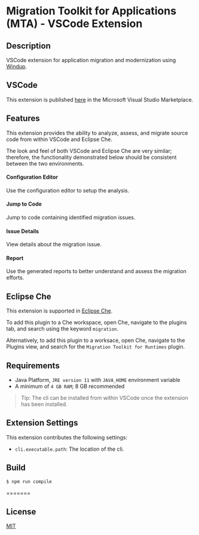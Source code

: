 # Migration Toolkit for Applications (MTA) - VSCode Extension

<!-- [![License](https://img.shields.io/badge/license-MIT-brightgreen.svg)](https://github.com/windup/rhamt-vscode-extension/blob/master/README.md) -->
<!-- [![Visual Studio Marketplace](https://vsmarketplacebadge.apphb.com/version/redhat.mtr-vscode-extension.svg)](https://marketplace.visualstudio.com/items?itemName=redhat.mtr-vscode-extension) -->
<!-- [![Visual Studio Marketplace](https://vsmarketplacebadge.apphb.com/installs/redhat.mtr-vscode-extension.svg)](https://marketplace.visualstudio.com/items?itemName=redhat.mtr-vscode-extension) -->
<!-- [![Visual Studio Marketplace](https://vsmarketplacebadge.apphb.com/downloads-short/redhat.mtr-vscode-extension.svg)](https://marketplace.visualstudio.com/items?itemName=redhat.mtr-vscode-extension) -->
## Description

VSCode extension for application migration and modernization using [Windup](https://github.com/windup/windup).

## VSCode

This extension is published [here](https://marketplace.visualstudio.com/items?itemName=redhat.mta-vscode-extension) in the Microsoft Visual Studio Marketplace.

<!-- ![VSCode Extension Marketplace View](resources/mta_marketplace.png) -->

## Features

This extension provides the ability to analyze, assess, and migrate source code from within VSCode and Eclipse Che.

The look and feel of both VSCode and Eclipse Che are very similar; therefore, the functionality demonstrated below should be consistent between the two environments.

#### Configuration Editor
Use the configuration editor to setup the analysis.  
  
<!-- ![Configuration Editor](resources/configuration_editor.gif)   -->

#### Jump to Code
Jump to code containing identified migration issues.  
  
<!-- ![Configuration Wizard](resources/jump_to_code.gif)   -->

#### Issue Details
View details about the migration issue.  
  
<!-- ![Configuration Wizard](resources/issue_details.gif)   -->
  
#### Report
Use the generated reports to better understand and assess the migration efforts.  
  
<!-- ![Configuration Wizard](resources/report.gif)   -->

## Eclipse Che

This extension is supported in [Eclipse Che](https://www.eclipse.org/che/).

To add this plugin to a Che workspace, open Che, navigate to the plugins tab, and search using the keyword `migration`.

Alternatively, to add this plugin to a worksace, open Che, navigate to the Plugins view, and search for the `Migration Toolkit for Runtimes` plugin.

## Requirements

* Java Platform, `JRE version 11` with `JAVA_HOME` environment variable 
* A minimum of `4 GB RAM`; 8 GB recommended

> Tip: The cli can be installed from within VSCode once the extension has been installed.

## Extension Settings

This extension contributes the following settings:

* `cli.executable.path`: The location of the cli.

## Build

```bash
$ npm run compile
```
=======

## License
[MIT](LICENSE)
